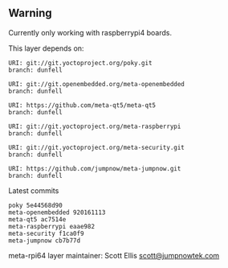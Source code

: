 ## Warning
Currently only working with raspberrypi4 boards.

This layer depends on:

    URI: git://git.yoctoproject.org/poky.git
    branch: dunfell

    URI: git://git.openembedded.org/meta-openembedded
    branch: dunfell

    URI: https://github.com/meta-qt5/meta-qt5
    branch: dunfell

    URI: git://git.yoctoproject.org/meta-raspberrypi
    branch: dunfell

    URI: git://git.yoctoproject.org/meta-security.git
    branch: dunfell

    URI: https://github.com/jumpnow/meta-jumpnow.git
    branch: dunfell

Latest commits

    poky 5e44568d90
    meta-openembedded 920161113
    meta-qt5 ac7514e
    meta-raspberrypi eaae982
    meta-security f1ca0f9
    meta-jumpnow cb7b77d

meta-rpi64 layer maintainer: Scott Ellis <scott@jumpnowtek.com>
